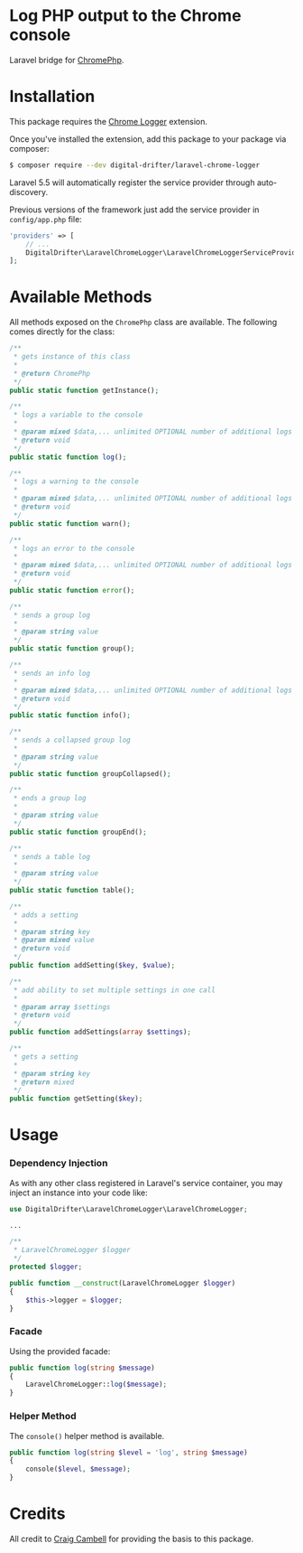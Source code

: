 # Log PHP output to the Chrome console

Laravel bridge for [ChromePhp](https://craig.is/writing/chrome-logger). 

# Installation

This package requires the [Chrome Logger](https://chrome.google.com/webstore/detail/chrome-logger/noaneddfkdjfnfdakjjmocngnfkfehhd) extension.

Once you've installed the extension, add this package to your package via composer:

``` bash
$ composer require --dev digital-drifter/laravel-chrome-logger
```

Laravel 5.5 will automatically register the service provider through auto-discovery. 

Previous versions of the framework just add the service provider in `config/app.php` file:

```php
'providers' => [
    // ...
    DigitalDrifter\LaravelChromeLogger\LaravelChromeLoggerServiceProvider::class,
];
```

# Available Methods

All methods exposed on the `ChromePhp` class are available. The following comes directly for the class:

```php
/**
 * gets instance of this class
 *
 * @return ChromePhp
 */
public static function getInstance();

/**
 * logs a variable to the console
 *
 * @param mixed $data,... unlimited OPTIONAL number of additional logs [...]
 * @return void
 */
public static function log();

/**
 * logs a warning to the console
 *
 * @param mixed $data,... unlimited OPTIONAL number of additional logs [...]
 * @return void
 */
public static function warn();

/**
 * logs an error to the console
 *
 * @param mixed $data,... unlimited OPTIONAL number of additional logs [...]
 * @return void
 */
public static function error();

/**
 * sends a group log
 *
 * @param string value
 */
public static function group();

/**
 * sends an info log
 *
 * @param mixed $data,... unlimited OPTIONAL number of additional logs [...]
 * @return void
 */
public static function info();

/**
 * sends a collapsed group log
 *
 * @param string value
 */
public static function groupCollapsed();

/**
 * ends a group log
 *
 * @param string value
 */
public static function groupEnd();

/**
 * sends a table log
 *
 * @param string value
 */
public static function table();

/**
 * adds a setting
 *
 * @param string key
 * @param mixed value
 * @return void
 */
public function addSetting($key, $value);

/**
 * add ability to set multiple settings in one call
 *
 * @param array $settings
 * @return void
 */
public function addSettings(array $settings);

/**
 * gets a setting
 *
 * @param string key
 * @return mixed
 */
public function getSetting($key);
```

# Usage

### Dependency Injection

As with any other class registered in Laravel's service container, you may inject an instance into your code like:

```php
use DigitalDrifter\LaravelChromeLogger\LaravelChromeLogger;

...

/**
 * LaravelChromeLogger $logger
 */
protected $logger;

public function __construct(LaravelChromeLogger $logger)
{
	$this->logger = $logger;
}
``` 

### Facade

Using the provided facade:

```php
public function log(string $message)
{
	LaravelChromeLogger::log($message);
}
```

### Helper Method

The `console()` helper method is available.

```php
public function log(string $level = 'log', string $message)
{
	console($level, $message);
}
```

# Credits

All credit to [Craig Cambell](https://github.com/ccampbell) for providing the basis to this package.